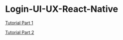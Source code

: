 # Login-UI-UX-React-Native

[Tutorial Part 1](https://youtu.be/zP5F9ITdMqg)

[Tutorial Part 2](https://youtu.be/JqYv4F-WujI)
